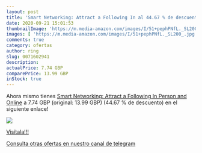 ```yaml
---
layout: post
title: 'Smart Networking: Attract a Following In al 44.67 % de descuento'
date: 2020-09-21 15:01:53
thumbnailImage: 'https://m.media-amazon.com/images/I/51+pephPNfL._SL200_.jpg'
images: [ 'https://m.media-amazon.com/images/I/51+pephPNfL._SL200_.jpg' ]
comments: true
category: ofertas
author: ring
slug: 0071602941
description:
actualPrice: 7.74 GBP
comparePrice: 13.99 GBP
inStock: true
---
```


Ahora mismo tienes [Smart Networking: Attract a Following In Person and Online](https://www.amazon.com/dp/0071602941/?tag=redken08-20) a 7.74 GBP (original: 13.99 GBP) (44.67 %  de descuento) en el siguiente enlace!

[![](https://m.media-amazon.com/images/I/51+pephPNfL._SL200_.jpg)](https://www.amazon.com/dp/0071602941/?tag=redken08-20)

[Visítala!!!](https://www.amazon.com/dp/0071602941/?tag=redken08-20)

[Consulta otras ofertas en nuestro canal de telegram](https://t.me/s/ofertas25)
